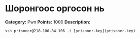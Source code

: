 # Шоронгоос оргосон нь
**Category:** Pwn
**Points:** 1000
**Description:**

`ssh prisoner@218.100.84.106 -i [prisoner.key](prisoner.key)`
